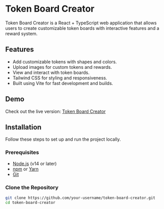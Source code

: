 # Token Board Creator

Token Board Creator is a React + TypeScript web application that allows users to create customizable token boards with interactive features and a reward system. 

## Features

- Add customizable tokens with shapes and colors.
- Upload images for custom tokens and rewards.
- View and interact with token boards.
- Tailwind CSS for styling and responsiveness.
- Built using Vite for fast development and builds.

## Demo

Check out the live version: [Token Board Creator](https://your-site-name.netlify.app)

## Installation

Follow these steps to set up and run the project locally.

### Prerequisites

- [Node.js](https://nodejs.org/) (v14 or later)
- [npm](https://www.npmjs.com/) or [Yarn](https://yarnpkg.com/)
- [Git](https://git-scm.com/)

### Clone the Repository

```bash
git clone https://github.com/your-username/token-board-creator.git
cd token-board-creator

